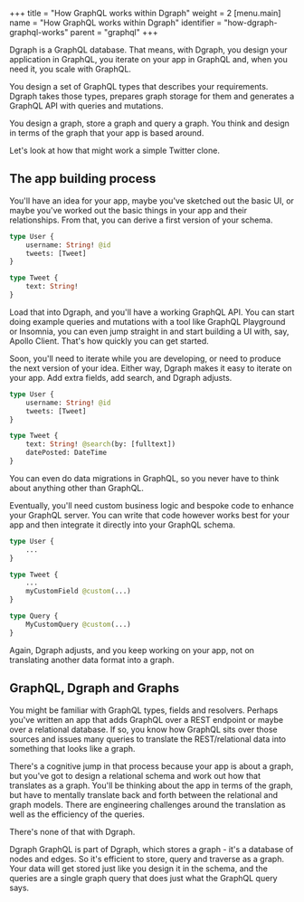 +++
title = "How GraphQL works within Dgraph"
weight = 2
[menu.main]
  name = "How GraphQL works within Dgraph"
  identifier = "how-dgraph-graphql-works"
  parent = "graphql"
+++

Dgraph is a GraphQL database.  That means, with Dgraph, you design your application in GraphQL, you iterate on your app in GraphQL and, when you need it, you scale with GraphQL.  

You design a set of GraphQL types that describes your requirements.  Dgraph takes those types, prepares graph storage for them and generates a GraphQL API with queries and mutations.

You design a graph, store a graph and query a graph.  You think and design in terms of the graph that your app is based around.

Let's look at how that might work a simple Twitter clone.

## The app building process

You'll have an idea for your app, maybe you've sketched out the basic UI, or maybe you've worked out the basic things in your app and their relationships.  From that, you can derive a first version of your schema.

```graphql
type User {
    username: String! @id
    tweets: [Tweet]
}

type Tweet {
    text: String!
}
```

Load that into Dgraph, and you'll have a working GraphQL API.  You can start doing example queries and mutations with a tool like GraphQL Playground or Insomnia, you can even jump straight in and start building a UI with, say, Apollo Client.  That's how quickly you can get started.

Soon, you'll need to iterate while you are developing, or need to produce the next version of your idea.  Either way, Dgraph makes it easy to iterate on your app.  Add extra fields, add search, and Dgraph adjusts.

```graphql
type User {
    username: String! @id
    tweets: [Tweet]
}

type Tweet {
    text: String! @search(by: [fulltext])
    datePosted: DateTime
}
```

You can even do data migrations in GraphQL, so you never have to think about anything other than GraphQL.

Eventually, you'll need custom business logic and bespoke code to enhance your GraphQL server.  You can write that code however works best for your app and then integrate it directly into your GraphQL schema.

```graphql
type User {
    ...
}

type Tweet {
    ...
    myCustomField @custom(...)
}

type Query {
    MyCustomQuery @custom(...)
}
```

Again, Dgraph adjusts, and you keep working on your app, not on translating another data format into a graph.

## GraphQL, Dgraph and Graphs

You might be familiar with GraphQL types, fields and resolvers.  Perhaps you've written an app that adds GraphQL over a REST endpoint or maybe over a relational database.  If so, you know how GraphQL sits over those sources and issues many queries to translate the REST/relational data into something that looks like a graph.  

There's a cognitive jump in that process because your app is about a graph, but you've got to design a relational schema and work out how that translates as a graph.  You'll be thinking about the app in terms of the graph, but have to mentally translate back and forth between the relational and graph models.  There are engineering challenges around the translation as well as the efficiency of the queries.  

There's none of that with Dgraph.  

Dgraph GraphQL is part of Dgraph, which stores a graph - it's a database of nodes and edges.  So it's efficient to store, query and traverse as a graph.  Your data will get stored just like you design it in the schema, and the queries are a single graph query that does just what the GraphQL query says.
